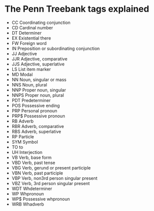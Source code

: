 # The Penn Treebank tags explained

- CC Coordinating conjunction
- CD Cardinal number
- DT Determiner
- EX Existential there
- FW Foreign word
- IN Preposition or subordinating conjunction
- JJ Adjective
- JJR Adjective, comparative
- JJS Adjective, superlative
- LS List item marker
- MD Modal
- NN Noun, singular or mass
- NNS Noun, plural
- NNP Proper noun, singular
- NNPS Proper noun, plural
- PDT Predeterminer
- POS Possessive ending
- PRP Personal pronoun
- PRP$ Possessive pronoun
- RB Adverb
- RBR Adverb, comparative
- RBS Adverb, superlative
- RP Particle
- SYM Symbol
- TO to
- UH Interjection
- VB Verb, base form
- VBD Verb, past tense
- VBG Verb, gerund or present participle
- VBN Verb, past participle
- VBP Verb, non­3rd person singular present
- VBZ Verb, 3rd person singular present
- WDT Wh­determiner
- WP Wh­pronoun
- WP$ Possessive wh­pronoun
- WRB Wh­adverb
